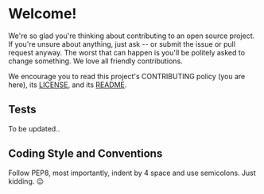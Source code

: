 # Welcome!

We're so glad you're thinking about contributing to an open source project. If you're unsure about anything, just ask -- or submit the issue or pull request anyway. The worst that can happen is you'll be politely asked to change something. We love all friendly contributions.

We encourage you to read this project's CONTRIBUTING policy (you are here), its [LICENSE](./LICENSE.md), and its [README](./README.md).

## Tests

To be updated..
<!-- Write tests for every pull request you give -->

## Coding Style and Conventions

Follow PEP8, most importantly, indent by 4 space and use semicolons. Just kidding. :wink: